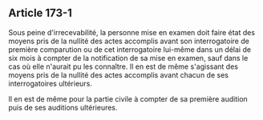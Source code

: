 Article 173-1
----
Sous peine d'irrecevabilité, la personne mise en examen doit faire état des
moyens pris de la nullité des actes accomplis avant son interrogatoire de
première comparution ou de cet interrogatoire lui-même dans un délai de six mois
à compter de la notification de sa mise en examen, sauf dans le cas où elle
n'aurait pu les connaître. Il en est de même s'agissant des moyens pris de la
nullité des actes accomplis avant chacun de ses interrogatoires ultérieurs.

Il en est de même pour la partie civile à compter de sa première audition puis
de ses auditions ultérieures.
